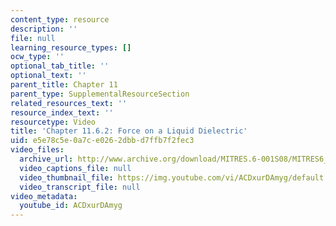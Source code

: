 ```yaml
---
content_type: resource
description: ''
file: null
learning_resource_types: []
ocw_type: ''
optional_tab_title: ''
optional_text: ''
parent_title: Chapter 11
parent_type: SupplementalResourceSection
related_resources_text: ''
resource_index_text: ''
resourcetype: Video
title: 'Chapter 11.6.2: Force on a Liquid Dielectric'
uid: e5e78c5e-0a7c-e026-2dbb-d7ffb7f2fec3
video_files:
  archive_url: http://www.archive.org/download/MITRES.6-001S08/MITRES6_001S08_11-6-2_300k.mp4
  video_captions_file: null
  video_thumbnail_file: https://img.youtube.com/vi/ACDxurDAmyg/default.jpg
  video_transcript_file: null
video_metadata:
  youtube_id: ACDxurDAmyg
---
```

